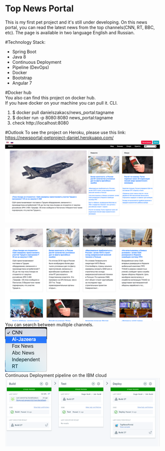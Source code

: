 # Top News Portal

This is my first pet project and it's still under developing. On this news portal, you can read the latest news from the top channels(CNN, RT, BBC, etc).
The page is available in two language English and Russian.

#Technology Stack:
- Spring Boot
- Java 8
- Continuous Deployment 
- Pipeline (DevOps)
- Docker
- Bootstrap
- Angular 7 

#Docker hub             
You also can find this project on docker hub.                   
If you have docker on your machine you can pull it. 
CLI.
1) $ docker pull danielszakacs/news_portal:tagname
2) $ docker run -p 8080:8080 news_portal:tagname
3) check http://localhost:8080

#Outlook
To see the project on Heroku, please use this link:    
https://newsportal-petproject-daniel.herokuapp.com/
![alt text](forreadme/mainpage.png)                                          
                                    
![alt text](forreadme/news.png)                                   
You can search between multiple channels.       
![alt text](forreadme/dropdown.png)       
Continuous Deployment pipeline on the IBM cloud     
![alt text](forreadme/ci.png)